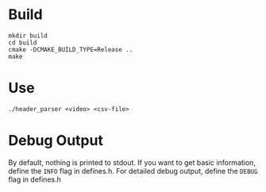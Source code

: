 # Build
```
mkdir build
cd build
cmake -DCMAKE_BUILD_TYPE=Release ..
make
```

# Use
```
./header_parser <video> <csv-file>
```

# Debug Output
By default, nothing is printed to stdout. If you want to get basic
information, define the `INFO` flag in defines.h. For detailed debug
output, define the `DEBUG` flag in defines.h